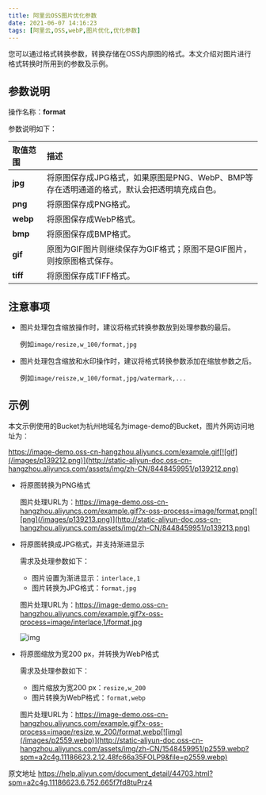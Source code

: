 ```yaml
---
title: 阿里云OSS图片优化参数
date: 2021-06-07 14:16:23
tags: [阿里云,OSS,webP,图片优化,优化参数]
---
```

您可以通过格式转换参数，转换存储在OSS内原图的格式。本文介绍对图片进行格式转换时所用到的参数及示例。

## 参数说明

操作名称：**format**

参数说明如下：

| 取值范围 | 描述                                                         |
| :------- | :----------------------------------------------------------- |
| **jpg**  | 将原图保存成JPG格式，如果原图是PNG、WebP、BMP等存在透明通道的格式，默认会把透明填充成白色。 |
| **png**  | 将原图保存成PNG格式。                                        |
| **webp** | 将原图保存成WebP格式。                                       |
| **bmp**  | 将原图保存成BMP格式。                                        |
| **gif**  | 原图为GIF图片则继续保存为GIF格式；原图不是GIF图片，则按原图格式保存。 |
| **tiff** | 将原图保存成TIFF格式。                                       |

## 注意事项

- 图片处理包含缩放操作时，建议将格式转换参数放到处理参数的最后。

  例如`image/resize,w_100/format,jpg`

- 图片处理包含缩放和水印操作时，建议将格式转换参数添加在缩放参数之后。

  例如`image/reisze,w_100/format,jpg/watermark,...`

## 示例

本文示例使用的Bucket为杭州地域名为image-demo的Bucket，图片外网访问地址为：

https://image-demo.oss-cn-hangzhou.aliyuncs.com/example.gif[![gif](/images/p139212.png)](http://static-aliyun-doc.oss-cn-hangzhou.aliyuncs.com/assets/img/zh-CN/8448459951/p139212.png)

- 将原图转换为PNG格式

  图片处理URL为：https://image-demo.oss-cn-hangzhou.aliyuncs.com/example.gif?x-oss-process=image/format,png[![png](/images/p139213.png)](http://static-aliyun-doc.oss-cn-hangzhou.aliyuncs.com/assets/img/zh-CN/8448459951/p139213.png)

- 将原图转换成JPG格式，并支持渐进显示

  需求及处理参数如下：

  - 图片设置为渐进显示：`interlace,1`
  - 图片转换为JPG格式：`format,jpg`

  图片处理URL为：https://image-demo.oss-cn-hangzhou.aliyuncs.com/example.gif?x-oss-process=image/interlace,1/format,jpg

  ![img](/images/p2555.jpg)

- 将原图缩放为宽200 px，并转换为WebP格式

  需求及处理参数如下：

  - 图片缩放为宽200 px：`resize,w_200`
  - 图片转换为WebP格式：`format,webp`

  图片处理URL为：https://image-demo.oss-cn-hangzhou.aliyuncs.com/example.gif?x-oss-process=image/resize,w_200/format,webp[![img](/images/p2559.webp)](http://static-aliyun-doc.oss-cn-hangzhou.aliyuncs.com/assets/img/zh-CN/1548459951/p2559.webp?spm=a2c4g.11186623.2.12.48fc66a35FOLP9&file=p2559.webp)



原文地址 https://help.aliyun.com/document_detail/44703.html?spm=a2c4g.11186623.6.752.665f7fd8tuPrz4